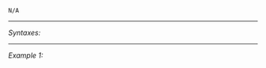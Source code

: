 `N/A`


---
*Syntaxes:*

<!-- [] call `BIS_fnc_modulePositioning` -->

---
*Example 1:*

<!-- 
```sqf
[] call BIS_fnc_modulePositioning;
``` -->